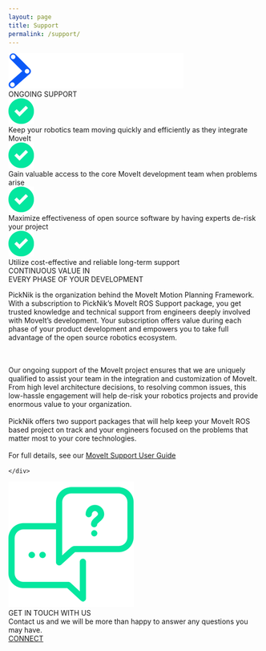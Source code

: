 ```yaml
---
layout: page
title: Support
permalink: /support/
---
```

<div class="sppHero">
    <div class="sppWrap">
        <div class="sppHeroTitle"> <img id="moveit-logo-black" src="../assets/images/moveit-logo-black-2.png"> </div>
        <div class="sppHeroSubTitle">ONGOING SUPPORT</div>
        <div class="sppLine"></div>
        <div class="sppRow">
            <div class="sppCol1"><img class="sppArrow" src="../assets/images/support-check.png"></div>
            <div class="sppCol2">
            <div class="sppText">Keep your robotics team moving quickly and efficiently as they integrate MoveIt</div>
                <div class="margspp"></div>
            </div>
        </div>
        <div class="sppRow">
            <div class="sppCol1"><img class="sppArrow" src="../assets/images/support-check.png"></div>
            <div class="sppCol2">
                <div class="sppText">Gain valuable access to the core MoveIt development team when problems arise</div>
                <div class="margspp"></div>
            </div>
        </div>
        <div class="sppRow">
            <div class="sppCol1"><img class="sppArrow" src="../assets/images/support-check.png"></div>
            <div class="sppCol2">
            <div class="sppText">Maximize effectiveness of open source software by having experts de-risk your project</div>
            </div>
        </div>
        <div class="sppRow">
            <div class="sppCol1"><img class="sppArrow" src="../assets/images/support-check.png"></div>
            <div class="sppCol2">
            <div class="sppText">Utilize cost-effective and reliable long-term support</div>
            </div>
        </div>
    </div>
</div>
<div class="sppEngage">
    <div class="sppEngageWrap">
        <div class="sppEngageTitle">CONTINUOUS VALUE IN
            <BR>EVERY PHASE OF YOUR DEVELOPMENT</div>
            <div class="line"></div>

PickNik is the organization behind the MoveIt Motion Planning Framework. With a subscription to PickNik’s MoveIt ROS Support package, you get trusted knowledge and technical support from engineers deeply involved with MoveIt’s development. Your subscription offers value during each phase of your product development and empowers you to take full advantage of the open source robotics ecosystem.

<br />
<br />
Our ongoing support of the MoveIt project ensures that we are uniquely qualified to assist your team in the integration and customization of MoveIt. From high level architecture decisions, to resolving common issues, this low-hassle engagement will help de-risk your robotics projects and provide enormous value to your organization.

<br />
<br />
PickNik offers two support packages that will help keep your MoveIt ROS based project on track and your engineers focused on the problems that matter most to your core technologies.

<br />
<br />
For full details, see our <a href="../docs/MoveIt_Support_User_Guide_v3.0.pdf">MoveIt Support User Guide</a>

    </div>
</div>
<div class="ctaSupport">
    <img src="../assets/images/cta-support.png" class="ctaIcon">
    <div class="ctaText">GET IN TOUCH WITH US</div>
    <div class="ctaSubText">Contact us and we will be more than happy to answer any questions you may have.</div>
    <a href="{{site.baseurl}}/connect">
        <div class="ctaButton">CONNECT</div>
    </a>
</div>
